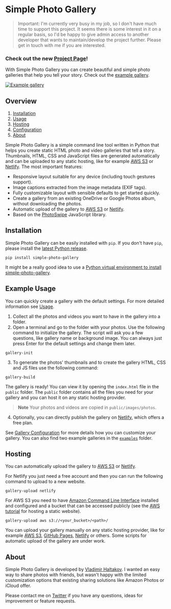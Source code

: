 # Simple Photo Gallery

> Important: I'm currently very busy in my job, so I don't have much time to support this project. It seems there is some interest in it on a regular basis, so I'd be happy to give admin access to another developer that wants to maintain/develop the project further. Please get in touch with me if you are interested.

### Check out the new [Project Page](https://haltakov.net/simple-photo-gallery)!

With Simple Photo Gallery you can create beautiful and simple photo galleries that help you tell your story. Check out the [example gallery](https://old.haltakov.net/simple-photo-gallery/gallery_usa_multi/).

[![Example gallery](https://github.com/haltakov/simple-photo-gallery/blob/master/examples/gallery_usa_multi/screenshot_gallery_usa_multi.jpg?raw=true)](https://old.haltakov.net/simple-photo-gallery/gallery_usa_multi/)

## Overview

1. [Installation](#installation)
2. [Usage](#usage)
3. [Hosting](#hosting)
4. [Configuration](#configuration)
5. [About](#about)

Simple Photo Gallery is a simple command line tool written in Python that helps you create static HTML photo and video galleries that tell a story. Thumbnails, HTML, CSS and JavaScript files are generated automatically and can be uploaded to any static hosting, like for example [AWS S3](https://aws.amazon.com/s3/) or [Netlify](https://www.netlify.com/). The most important features:

- Responsive layout suitable for any device (including touch gestures support).
- Image captions extracted from the image metadata (EXIF tags).
- Fully customizable layout with sensible defaults to get started quickly.
- Create a gallery from an existing OneDrive or Google Photos album, without downloading the photos.
- Automatic upload of the gallery to [AWS S3](https://aws.amazon.com/s3/) or [Netlify](https://www.netlify.com/).
- Based on the [PhotoSwipe](https://photoswipe.com/) JavaScript library.

## Installation

Simple Photo Gallery can be easily installed with `pip`. If you don't have `pip`, please install the [latest Python release](https://www.python.org/downloads/).

```
pip install simple-photo-gallery
```

It might be a really good idea to use a [Python virtual environment to install
simple-photo-gallery](doc/InstallWithVenv.md).

## Example Usage

You can quickly create a gallery with the default settings. For more detailed information see [Usage](https://github.com/haltakov/simple-photo-gallery/blob/master/doc/Usage.md).

1. Collect all the photos and videos you want to have in the gallery into a folder.
2. Open a terminal and go to the folder with your photos. Use the following command to initialize the gallery. The script will ask you a few questions, like gallery name or background image. You can always just press Enter for the default settings and change them later.

```
gallery-init
```

3. To generate the photos' thumbnails and to create the gallery HTML, CSS and JS files use the following command:

```
gallery-build
```

The gallery is ready! You can view it by opening the `index.html` file in the `public` folder. The `public` folder contains all the files you need for your gallery and you can host it on any static hosting provider.

> **Note**
> Your photos and videos are copied in `public/images/photos`.

4. Optionally, you can directly publish the gallery on [Netlify](https://www.netlify.com/), which offers a free plan.

See [Gallery Configuration](https://github.com/haltakov/simple-photo-gallery/blob/master/doc/GalleryConfiguration.md) for more details how you can customize your gallery. You can also find two example galleries in the [`examples`](https://github.com/haltakov/simple-photo-gallery/tree/master/examples) folder.

## Hosting

You can automatically upload the gallery to [AWS S3](https://aws.amazon.com/s3/) or [Netlify](https://www.netlify.com/).

For Netlify you just need a free account and then you can run the following command to upload to a new website.

```
gallery-upload netlify
```

For AWS S3 you need to have [Amazon Command Line Interface](https://aws.amazon.com/cli/) installed and configured and a bucket that can be accessed publicly (see the [AWS tutorial](https://aws.amazon.com/getting-started/projects/host-static-website/) for hosting a static website).

```
gallery-upload aws s3://<your_bucket>/<path>/
```

You can upload your gallery manually on any static hosting provider, like for example [AWS S3](https://aws.amazon.com/s3/), [GitHub Pages](https://pages.github.com/), [Netlify](https://www.netlify.com/) or others. Some scripts for automatic upload of the gallery are under work.

## About

Simple Photo Gallery is developed by [Vladimir Haltakov](https://haltakov.net). I wanted an easy way to share photos with friends, but wasn't happy with the limited customization options that existing sharing solutions like Amazon Photos or iCloud offer.

Please contact me on [Twitter](https://twitter.com/haltakov) if you have any questions, ideas for improvement or feature requests.
